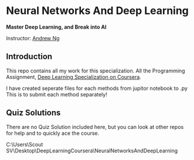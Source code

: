# Neural Networks And Deep Learning

**Master Deep Learning, and Break into AI**

Instructor: [Andrew Ng](http://www.andrewng.org/)

## Introduction

This repo contains all my work for this specialization. All the Programming Assignment, [Deep Learning Specialization on Coursera](https://www.coursera.org/specializations/deep-learning).

I have created seperate files for each methods from jupitor notebook to .py 
This is to submit each method separately!

## Quiz Solutions

There are no Quiz Solution included here, but you can look at other repos for help and  to quickly ace the course.


C:\Users\Scout SV\Desktop\DeepLearningCoursera\NeuralNetworksAndDeepLearning